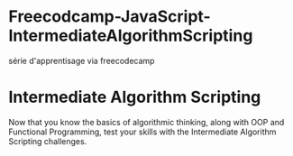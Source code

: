 # Freecodcamp-JavaScript-IntermediateAlgorithmScripting
série d'apprentisage via freecodecamp
# Intermediate Algorithm Scripting
Now that you know the basics of algorithmic thinking, along with OOP and Functional Programming, test your skills with the Intermediate Algorithm Scripting challenges.
